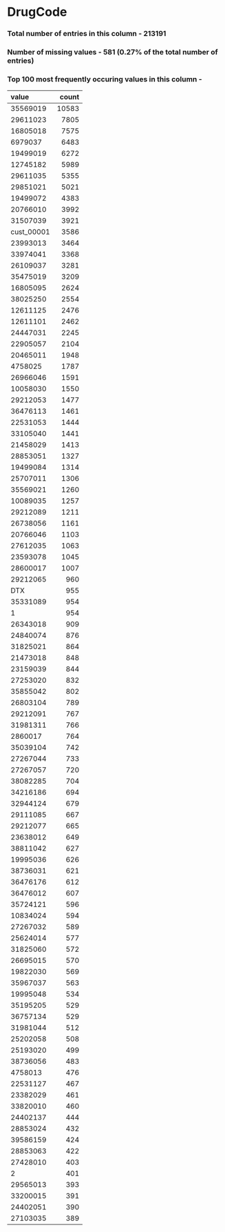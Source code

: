 
# DrugCode

### Total number of entries in this column - 213191

### Number of missing values - 581 (0.27% of the total number of entries)

### Top 100 most frequently occuring values in this column -

| value      |   count |
|:-----------|--------:|
| 35569019   |   10583 |
| 29611023   |    7805 |
| 16805018   |    7575 |
| 6979037    |    6483 |
| 19499019   |    6272 |
| 12745182   |    5989 |
| 29611035   |    5355 |
| 29851021   |    5021 |
| 19499072   |    4383 |
| 20766010   |    3992 |
| 31507039   |    3921 |
| cust_00001 |    3586 |
| 23993013   |    3464 |
| 33974041   |    3368 |
| 26109037   |    3281 |
| 35475019   |    3209 |
| 16805095   |    2624 |
| 38025250   |    2554 |
| 12611125   |    2476 |
| 12611101   |    2462 |
| 24447031   |    2245 |
| 22905057   |    2104 |
| 20465011   |    1948 |
| 4758025    |    1787 |
| 26966046   |    1591 |
| 10058030   |    1550 |
| 29212053   |    1477 |
| 36476113   |    1461 |
| 22531053   |    1444 |
| 33105040   |    1441 |
| 21458029   |    1413 |
| 28853051   |    1327 |
| 19499084   |    1314 |
| 25707011   |    1306 |
| 35569021   |    1260 |
| 10089035   |    1257 |
| 29212089   |    1211 |
| 26738056   |    1161 |
| 20766046   |    1103 |
| 27612035   |    1063 |
| 23593078   |    1045 |
| 28600017   |    1007 |
| 29212065   |     960 |
| DTX        |     955 |
| 35331089   |     954 |
| 1          |     954 |
| 26343018   |     909 |
| 24840074   |     876 |
| 31825021   |     864 |
| 21473018   |     848 |
| 23159039   |     844 |
| 27253020   |     832 |
| 35855042   |     802 |
| 26803104   |     789 |
| 29212091   |     767 |
| 31981311   |     766 |
| 2860017    |     764 |
| 35039104   |     742 |
| 27267044   |     733 |
| 27267057   |     720 |
| 38082285   |     704 |
| 34216186   |     694 |
| 32944124   |     679 |
| 29111085   |     667 |
| 29212077   |     665 |
| 23638012   |     649 |
| 38811042   |     627 |
| 19995036   |     626 |
| 38736031   |     621 |
| 36476176   |     612 |
| 36476012   |     607 |
| 35724121   |     596 |
| 10834024   |     594 |
| 27267032   |     589 |
| 25624014   |     577 |
| 31825060   |     572 |
| 26695015   |     570 |
| 19822030   |     569 |
| 35967037   |     563 |
| 19995048   |     534 |
| 35195205   |     529 |
| 36757134   |     529 |
| 31981044   |     512 |
| 25202058   |     508 |
| 25193020   |     499 |
| 38736056   |     483 |
| 4758013    |     476 |
| 22531127   |     467 |
| 23382029   |     461 |
| 33820010   |     460 |
| 24402137   |     444 |
| 28853024   |     432 |
| 39586159   |     424 |
| 28853063   |     422 |
| 27428010   |     403 |
| 2          |     401 |
| 29565013   |     393 |
| 33200015   |     391 |
| 24402051   |     390 |
| 27103035   |     389 |
